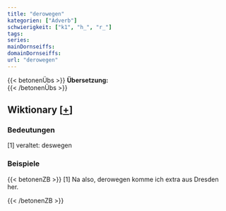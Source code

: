 ```yaml
---
title: "derowegen"
kategorien: ["Adverb"]
schwierigkeit: ["k1", "h_", "r_"]
tags:
series:
mainDornseiffs:
domainDornseiffs:
url: "derowegen"
---
```


{{< betonenÜbs >}}
**Übersetzung:**  
{{< /betonenÜbs >}}

## Wiktionary [[+](https://de.wiktionary.org/wiki/derowegen)]

### Bedeutungen
[1] veraltet: deswegen  

### Beispiele
{{< betonenZB >}}
[1] Na also, derowegen komme ich extra aus Dresden her.  

{{< /betonenZB >}}


